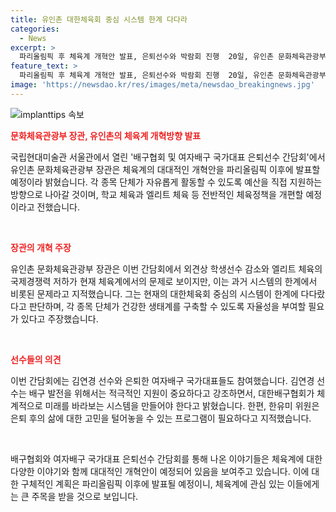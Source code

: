 ```yaml
---
title: 유인촌 대한체육회 중심 시스템 한계 다다라
categories:
  - News
excerpt: >
  파리올림픽 후 체육계 개혁안 발표, 은퇴선수와 박람회 진행  20일, 유인촌 문화체육관광부 장관은 배구협회 및 여자배구 국가대표 은퇴선수 간담회에서 대규모 체육정책 개혁 계획 발표했다. 외견상 학생선수 감소, 엘리트 체육의 국제경쟁력 저하 문제를 짚고, 체육계 중심의 시스템 한계를 지적하며, 파리올림픽 이후 구체적인 개혁안을 발표할 것이라 밝혔다. 김연경 선수와 한유미 위원은 체계적인 육성 프로그램 필요성을 강조했다.
feature_text: >
  파리올림픽 후 체육계 개혁안 발표, 은퇴선수와 박람회 진행  20일, 유인촌 문화체육관광부 장관은 배구협회 및 여자배구 국가대표 은퇴선수 간담회에서 대규모 체육정책 개혁 계획 발표했다. 외견상 학생선수 감소, 엘리트 체육의 국제경쟁력 저하 문제를 짚고, 체육계 중심의 시스템 한계를 지적하며, 파리올림픽 이후 구체적인 개혁안을 발표할 것이라 밝혔다. 김연경 선수와 한유미 위원은 체계적인 육성 프로그램 필요성을 강조했다.
image: 'https://newsdao.kr/res/images/meta/newsdao_breakingnews.jpg'
---
```


<p><img src="https://newsdao.kr/res/images/meta/newsdao_breakingnews.jpg" alt="implanttips 속보" /></p>

<p><b><span style="color: #ee2323;">문화체육관광부 장관, 유인촌의 체육계 개혁방향 발표</span></b></p>

<p>국립현대미술관 서울관에서 열린 '배구협회 및 여자배구 국가대표 은퇴선수 간담회'에서 유인촌 문화체육관광부 장관은 체육계의 대대적인 개혁안을 파리올림픽 이후에 발표할 예정이라 밝혔습니다. 각 종목 단체가 자유롭게 활동할 수 있도록 예산을 직접 지원하는 방향으로 나아갈 것이며, 학교 체육과 엘리트 체육 등 전반적인 체육정책을 개편할 예정이라고 전했습니다.</p>

<p data-ke-size="size16">&nbsp;</p>

<p><b><span style="color: #ee2323;">장관의 개혁 주장</span></b></p>

<p>유인촌 문화체육관광부 장관은 이번 간담회에서 외견상 학생선수 감소와 엘리트 체육의 국제경쟁력 저하가 현재 체육계에서의 문제로 보이지만, 이는 과거 시스템의 한계에서 비롯된 문제라고 지적했습니다. 그는 현재의 대한체육회 중심의 시스템이 한계에 다다랐다고 판단하며, 각 종목 단체가 건강한 생태계를 구축할 수 있도록 자율성을 부여할 필요가 있다고 주장했습니다.</p>

<p data-ke-size="size16">&nbsp;</p>

<p><b><span style="color: #ee2323;">선수들의 의견</span></b></p>

<p>이번 간담회에는 김연경 선수와 은퇴한 여자배구 국가대표들도 참여했습니다. 김연경 선수는 배구 발전을 위해서는 적극적인 지원이 중요하다고 강조하면서, 대한배구협회가 체계적으로 미래를 바라보는 시스템을 만들어야 한다고 밝혔습니다. 한편, 한유미 위원은 은퇴 후의 삶에 대한 고민을 털어놓을 수 있는 프로그램이 필요하다고 지적했습니다.</p>

<p data-ke-size="size16">&nbsp;</p>

<p>배구협회와 여자배구 국가대표 은퇴선수 간담회를 통해 나온 이야기들은 체육계에 대한 다양한 이야기와 함께 대대적인 개혁안이 예정되어 있음을 보여주고 있습니다. 이에 대한 구체적인 계획은 파리올림픽 이후에 발표될 예정이니, 체육계에 관심 있는 이들에게는 큰 주목을 받을 것으로 보입니다.</p>

